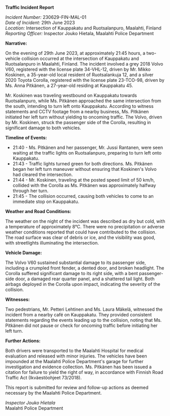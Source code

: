 **Traffic Incident Report**

*Incident Number:* 230629-FIN-MAL-01  
*Date of Incident:* 29th June 2023  
*Location:* Intersection of Kauppakatu and Ruotsalanpuro, Maalahti, Finland  
*Reporting Officer:* Inspector Jouko Hietala, Maalahti Police Department  

**Narrative:**

On the evening of 29th June 2023, at approximately 21:45 hours, a two-vehicle collision occurred at the intersection of Kauppakatu and Ruotsalanpuro in Maalahti, Finland. The incident involved a grey 2018 Volvo V60, registered with the license plate 34-VHL-12, driven by Mr. Mikko Koskinen, a 35-year-old local resident of Ruotsalankuja 12, and a silver 2020 Toyota Corolla, registered with the license plate 23-TCO-98, driven by Ms. Anna Pitkänen, a 27-year-old residing at Kauppakatu 45.

Mr. Koskinen was traveling westbound on Kauppakatu towards Ruotsalanpuro, while Ms. Pitkänen approached the same intersection from the south, intending to turn left onto Kauppakatu. According to witness statements and CCTV footage from a nearby business, Ms. Pitkänen initiated her left turn without yielding to oncoming traffic. The Volvo, driven by Mr. Koskinen, struck the passenger side of the Corolla, resulting in significant damage to both vehicles.

**Timeline of Events:**

- 21:40 - Ms. Pitkänen and her passenger, Mr. Jussi Rantanen, were seen waiting at the traffic lights on Ruotsalanpuro, preparing to turn left onto Kauppakatu.
- 21:43 - Traffic lights turned green for both directions. Ms. Pitkänen began her left turn maneuver without ensuring that Koskinen's Volvo had cleared the intersection.
- 21:44 - Mr. Koskinen, traveling at the posted speed limit of 50 km/h, collided with the Corolla as Ms. Pitkänen was approximately halfway through her turn.
- 21:45 - The collision occurred, causing both vehicles to come to an immediate stop on Kauppakatu.

**Weather and Road Conditions:**

The weather on the night of the incident was described as dry but cold, with a temperature of approximately 8°C. There were no precipitation or adverse weather conditions reported that could have contributed to the collision. The road surface was clear of debris or ice, and the visibility was good, with streetlights illuminating the intersection.

**Vehicle Damage:**

The Volvo V60 sustained substantial damage to its passenger side, including a crumpled front fender, a dented door, and broken headlight. The Corolla suffered significant damage to its right side, with a bent passenger-side door, a damaged rear quarter panel, and a shattered tail light. Both airbags deployed in the Corolla upon impact, indicating the severity of the collision.

**Witnesses:**

Two pedestrians, Mr. Petteri Lehtinen and Ms. Laura Mäkelä, witnessed the incident from a nearby café on Kauppakatu. They provided consistent statements regarding the events leading up to the collision, noting that Ms. Pitkänen did not pause or check for oncoming traffic before initiating her left turn.

**Further Actions:**

Both drivers were transported to the Maalahti Hospital for medical evaluation and released with minor injuries. The vehicles have been impounded at the Maalahti Police Department's garage for further investigation and evidence collection. Ms. Pitkänen has been issued a citation for failure to yield the right of way, in accordance with Finnish Road Traffic Act (Ikväestöohjeet 73/2018).

This report is submitted for review and follow-up actions as deemed necessary by the Maalahti Police Department.

*Inspector Jouko Hietala*  
Maalahti Police Department